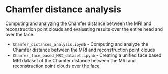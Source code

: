 # Chamfer distance analysis
Computing and analyzing the Chamfer distance between the MRI and reconstruction point clouds and evaluating results over the entire head and over the face.
<br>
- `Chamfer_distances_analysis.ipynb` - Computing and analyze the Chamfer distance between the MRI and reconstruction point clouds
- `Chamfer_face_based_MRI_dataset.ipynb` - Creating a unified face based MRI dataset of the Chamfer distance between the MRI and reconstruction point clouds over the face